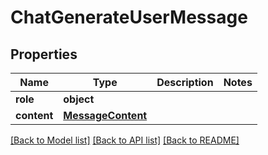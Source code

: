# ChatGenerateUserMessage

## Properties
Name | Type | Description | Notes
------------ | ------------- | ------------- | -------------
**role** | **object** |  | 
**content** | [**MessageContent**](MessageContent.md) |  | 

[[Back to Model list]](../README.md#documentation-for-models) [[Back to API list]](../README.md#documentation-for-api-endpoints) [[Back to README]](../README.md)

